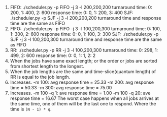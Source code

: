 1. 
    FIFO: ./scheduler.py -p FIFO -j 3 -l 200,200,200
        turnaround time:
            0: 200, 1: 400, 2: 600
        response time: 
            0: 0, 1: 200, 3: 400
    SJF: ./scheduler.py -p SJF -j 3 -l 200,200,200
        turnaround time and response time are the same as FIFO
2.
    FIFO: ./scheduler.py -p FIFO -j 3 -l 100,200,300
        turnaround time:
            0: 100, 1: 300, 2: 600
        response time: 
            0: 0, 1: 100, 3: 300
    SJF: ./scheduler.py -p SJF -j 3 -l 100,200,300
        turnaround time and response time are the same as FIFO
3.
    RR: ./scheduler.py -p RR -j 3 -l 100,200,300
        turnaround time:
            0: 298, 1: 499, 2: 600
        response time:
            0: 0, 1: 1, 2: 2
4.
    When the jobs have same exact length; or the order or jobs are sorted from
    shortest length to the longest.
5.
    When the job lengths are the same and time-slice(quantum length) of RR is
    equal to the job length.
6.
    Increases.
    -m 100: avg response time = 25.33
    -m 200: avg response time = 50.33
    -m 300: avg response time = 75.00
7.
    Increases.
    -m 100 -q 1: ave response time = 1.00
    -m 100 -q 20: ave response time = 16.67
    The worst case happens when all jobs arrives at the same time, one of them
    will be the last one to respond. Where the time is `(N - 1) * q`.
    
